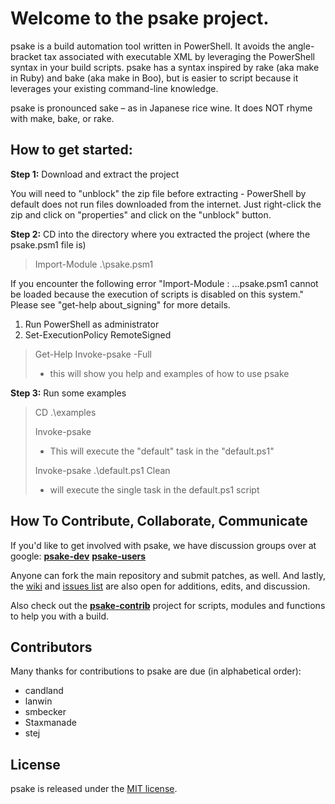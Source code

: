 ﻿Welcome to the psake project.
=============================

psake is a build automation tool written in PowerShell. It avoids the angle-bracket tax associated with executable XML by leveraging the PowerShell syntax in your build scripts. 
psake has a syntax inspired by rake (aka make in Ruby) and bake (aka make in Boo), but is easier to script because it leverages your existing command-line knowledge.

psake is pronounced sake – as in Japanese rice wine. It does NOT rhyme with make, bake, or rake.

## How to get started:

**Step 1:** Download and extract the project

You will need to "unblock" the zip file before extracting - PowerShell by default does not run files downloaded from the internet.
Just right-click the zip and click on "properties" and click on the "unblock" button.

**Step 2:** CD into the directory where you extracted the project (where the psake.psm1 file is)

> Import-Module .\psake.psm1

If you encounter the following error "Import-Module : ...psake.psm1 cannot be loaded because the execution of scripts is disabled on this system." Please see "get-help about_signing" for more details.

1. Run PowerShell as administrator
2. Set-ExecutionPolicy RemoteSigned

> Get-Help Invoke-psake -Full   
> - this will show you help and examples of how to use psake
	
**Step 3:** Run some examples

> CD .\examples
>
> Invoke-psake    					
> - This will execute the "default" task in the "default.ps1"
>
> Invoke-psake .\default.ps1 Clean  
> - will execute the single task in the default.ps1 script

## How To Contribute, Collaborate, Communicate

If you'd like to get involved with psake, we have discussion groups over at google: **[psake-dev](http://groups.google.com/group/psake-dev)** **[psake-users](http://groups.google.com/group/psake-users)**

Anyone can fork the main repository and submit patches, as well. And lastly, the [wiki](http://wiki.github.com/psake/psake/) and [issues list](http://github.com/psake/psake/issues) are also open for additions, edits, and discussion.

Also check out the **[psake-contrib](http://github.com/psake/psake-contrib)** project for scripts, modules and functions to help you with a build.

## Contributors

Many thanks for contributions to psake are due (in alphabetical order):

* candland
* lanwin
* smbecker
* Staxmanade
* stej

## License

psake is released under the [MIT license](http://www.opensource.org/licenses/MIT).
